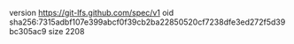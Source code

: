 version https://git-lfs.github.com/spec/v1
oid sha256:7315adbf107e399abcf0f39cb2ba22850520cf7238dfe3ed272f5d39bc305ac9
size 2208
